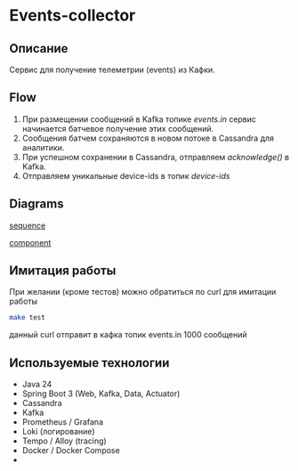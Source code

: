 # Events-collector

## Описание

Сервис для получение телеметрии (events) из Кафки.

## Flow

1) При размещении сообщений в Kafka топике *events.in* сервис начинается батчевое получение этих сообщений.
2) Сообщения батчем сохраняются в новом потоке в Cassandra для аналитики.
3) При успешном сохранении в Cassandra, отправляем *acknowledge()* в Kafka.
4) Отправляем уникальные device-ids в топик *device-ids*

## Diagrams

[sequence](./diagrams/sequence.puml)

[component](./diagrams/component.puml)

## Имитация работы

При желании (кроме тестов) можно обратиться по curl для имитации работы

```bash
make test
```

данный curl отправит в кафка топик events.in 1000 сообщений

## Используемые технологии

* Java 24
* Spring Boot 3 (Web, Kafka, Data, Actuator)
* Cassandra
* Kafka
* Prometheus / Grafana
* Loki (логирование)
* Tempo / Alloy (tracing)
* Docker / Docker Compose
*
